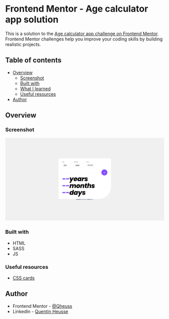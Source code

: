 # Frontend Mentor - Age calculator app solution

This is a solution to the [Age calculator app challenge on Frontend Mentor](https://www.frontendmentor.io/challenges/age-calculator-app-dF9DFFpj-Q). Frontend Mentor challenges help you improve your coding skills by building realistic projects.

## Table of contents

- [Overview](#overview)
  - [Screenshot](#screenshot)
  - [Built with](#built-with)
  - [What I learned](#what-i-learned)
  - [Useful resources](#useful-resources)
- [Author](#author)

## Overview

### Screenshot

![](assets/images/screenshot.png)

### Built with

- HTML
- SASS
- JS

### Useful resources

- [CSS cards](https://www.w3schools.com/howto/howto_css_cards.asp)

## Author

- Frontend Mentor - [@Qheuss](https://www.frontendmentor.io/profile/Qheuss)
- LinkedIn - [Quentin Heusse](https://www.linkedin.com/in/quentin-heusse/)
